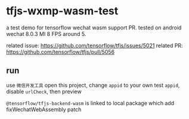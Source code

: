 # tfjs-wxmp-wasm-test

a test demo for tensorflow wechat wasm support PR. tested on android wechat 8.0.3 MI 8 FPS around 5.

related issue: https://github.com/tensorflow/tfjs/issues/5021
related PR: https://github.com/tensorflow/tfjs/pull/5056

## run

use `微信开发工具` open this project, change `appid` to your own test `appid`, disable `urlCheck`, then preview

`@tensorflow/tfjs-backend-wasm` is linked to local package which add fixWechatWebAssembly patch